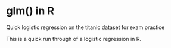 # glm() in R
Quick logistic regression on the titanic dataset for exam practice

This is a quick run through of a logistic regression in R. 
